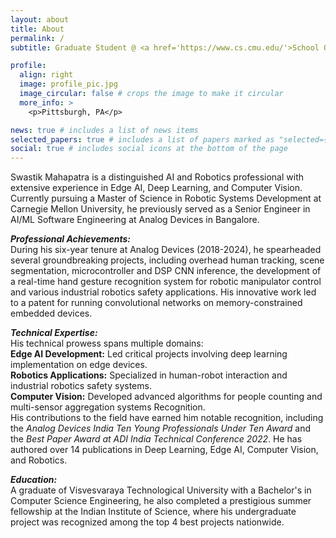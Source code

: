 ```yaml
---
layout: about
title: About
permalink: /
subtitle: Graduate Student @ <a href='https://www.cs.cmu.edu/'>School Of Computer Science</a>, <a href='https://www.cmu.edu/'>Carnegie Mellon University</a>.

profile:
  align: right
  image: profile_pic.jpg
  image_circular: false # crops the image to make it circular
  more_info: >
    <p>Pittsburgh, PA</p>

news: true # includes a list of news items
selected_papers: true # includes a list of papers marked as "selected={true}"
social: true # includes social icons at the bottom of the page
---
```


Swastik Mahapatra is a distinguished AI and Robotics professional with extensive experience in Edge AI, Deep Learning, and Computer Vision. Currently pursuing a Master of Science in Robotic Systems Development at Carnegie Mellon University, he previously served as a Senior Engineer in AI/ML Software Engineering at Analog Devices in Bangalore.

***Professional Achievements:***<br>
During his six-year tenure at Analog Devices (2018-2024), he spearheaded several groundbreaking projects, including overhead human tracking, scene segmentation, microcontroller and DSP CNN inference, the development of a real-time hand gesture recognition system for robotic manipulator control and various industrial robotics safety applications. His innovative work led to a patent for running convolutional networks on memory-constrained embedded devices.

***Technical Expertise:***<br>
His technical prowess spans multiple domains:<br>
**Edge AI Development:** Led critical projects involving deep learning implementation on edge devices.<br>
**Robotics Applications:** Specialized in human-robot interaction and industrial robotics safety systems.<br>
**Computer Vision:** Developed advanced algorithms for people counting and multi-sensor aggregation systems
Recognition.<br>
His contributions to the field have earned him notable recognition, including the *Analog Devices India Ten Young Professionals Under Ten Award* and the *Best Paper Award at ADI India Technical Conference 2022*. He has authored over 14 publications in Deep Learning, Edge AI, Computer Vision, and Robotics.

***Education:***<br>
A graduate of Visvesvaraya Technological University with a Bachelor's in Computer Science Engineering, he also completed a prestigious summer fellowship at the Indian Institute of Science, where his undergraduate project was recognized among the top 4 best projects nationwide.
